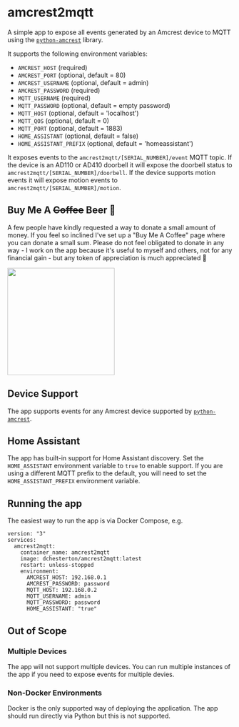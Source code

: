 # amcrest2mqtt

A simple app to expose all events generated by an Amcrest device to MQTT using the
[`python-amcrest`](https://github.com/tchellomello/python-amcrest) library.

It supports the following environment variables:

- `AMCREST_HOST` (required)
- `AMCREST_PORT` (optional, default = 80)
- `AMCREST_USERNAME` (optional, default = admin)
- `AMCREST_PASSWORD` (required)
- `MQTT_USERNAME` (required)
- `MQTT_PASSWORD` (optional, default = empty password)
- `MQTT_HOST` (optional, default = 'localhost')
- `MQTT_QOS` (optional, default = 0)
- `MQTT_PORT` (optional, default = 1883)
- `HOME_ASSISTANT` (optional, default = false)
- `HOME_ASSISTANT_PREFIX` (optional, default = 'homeassistant')

It exposes events to the `amcrest2mqtt/[SERIAL_NUMBER]/event` MQTT topic. If the device is an AD110 or AD410 doorbell it will expose
the doorbell status to `amcrest2mqtt/[SERIAL_NUMBER]/doorbell`. If the device supports motion events it will expose motion events
to `amcrest2mqtt/[SERIAL_NUMBER]/motion`.

## Buy Me A ~~Coffee~~ Beer 🍻

A few people have kindly requested a way to donate a small amount of money. If you feel so inclined I've set up a "Buy Me A Coffee"
page where you can donate a small sum. Please do not feel obligated to donate in any way - I work on the app because it's
useful to myself and others, not for any financial gain - but any token of appreciation is much appreciated 🙂

<a href="https://www.buymeacoffee.com/dchesterton"><img src="https://img.buymeacoffee.com/api/?url=aHR0cHM6Ly9pbWcuYnV5bWVhY29mZmVlLmNvbS9hcGkvP25hbWU9ZGNoZXN0ZXJ0b24mc2l6ZT0zMDAmYmctaW1hZ2U9Ym1jJmJhY2tncm91bmQ9ZmY4MTNm&creator=dchesterton&is_creating=building%20software%20to%20help%20create%20awesome%20homes&design_code=1&design_color=%23ff813f&slug=dchesterton" height="240" /></a>

## Device Support

The app supports events for any Amcrest device supported by [`python-amcrest`](https://github.com/tchellomello/python-amcrest).

## Home Assistant

The app has built-in support for Home Assistant discovery. Set the `HOME_ASSISTANT` environment variable to `true` to enable support.
If you are using a different MQTT prefix to the default, you will need to set the `HOME_ASSISTANT_PREFIX` environment variable.

## Running the app

The easiest way to run the app is via Docker Compose, e.g.

```
version: "3"
services:
  amcrest2mqtt:
    container_name: amcrest2mqtt
    image: dchesterton/amcrest2mqtt:latest
    restart: unless-stopped
    environment:
      AMCREST_HOST: 192.168.0.1
      AMCREST_PASSWORD: password
      MQTT_HOST: 192.168.0.2
      MQTT_USERNAME: admin
      MQTT_PASSWORD: password
      HOME_ASSISTANT: "true"
```

## Out of Scope

### Multiple Devices

The app will not support multiple devices. You can run multiple instances of the app if you need to expose events for multiple devies.

### Non-Docker Environments

Docker is the only supported way of deploying the application. The app should run directly via Python but this is not supported.
